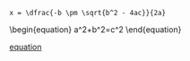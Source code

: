 ```mathjax
x = \dfrac{-b \pm \sqrt{b^2 - 4ac}}{2a}
```

\begin{equation}
  a^2+b^2=c^2
\end{equation}

[equation](www.sciweavers.org/tex2img.php?eq=x%20%3D%20%5Cdfrac%7B-b%20%5Cpm%20%5Csqrt%7Bb%5E2%20-%204ac%7D%7D%7B2a%7D&bc=White&fc=Black&im=png&fs=12&ff=arev&edit=0)
